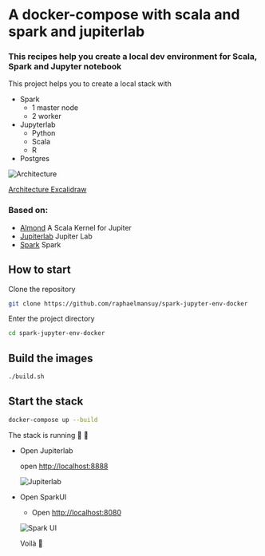 # A docker-compose with scala and spark and jupiterlab

### This recipes help you create a local dev environment for Scala, Spark and Jupyter notebook

This project helps you to create a local stack with

- Spark
    - 1 master node
    - 2 worker
- Jupyterlab
    - Python
    - Scala
    - R
- Postgres

![Architecture](A%20docker-compose%20with%20scala%20and%20spark%20cdedadd6899b4d0d93571de9cf27eecb/Untitled.png)

[Architecture Excalidraw](https://excalidraw.com/#room=89d7b8ce88bd1dc8fbdc,jJoaMBfsQHDcqN9P2KLGyw)

### Based on:

* [Almond](https://almond.sh/) A Scala Kernel for Jupiter
* [Jupiterlab](https://jupyter.org/) Jupiter Lab
* [Spark](https://spark.apache.org/) Spark

## How to start

Clone the repository

```bash
git clone https://github.com/raphaelmansuy/spark-jupyter-env-docker
```

Enter the project directory

```bash
cd spark-jupyter-env-docker
```

## Build the images

```bash
./build.sh
```

## Start the stack

```bash
docker-compose up --build
```

The stack is running 🎉 🚀

- Open Jupiterlab
    
    open [http://localhost:8888](http://localhost:8888)
    
    ![Jupiterlab](A%20docker-compose%20with%20scala%20and%20spark%20cdedadd6899b4d0d93571de9cf27eecb/Untitled%201.png)
    
- Open SparkUI
    - Open [http://localhost:8080](http://localhost:8080)
    
    ![Spark UI](A%20docker-compose%20with%20scala%20and%20spark%20cdedadd6899b4d0d93571de9cf27eecb/Untitled%202.png)
    
    Voilà 🚀
